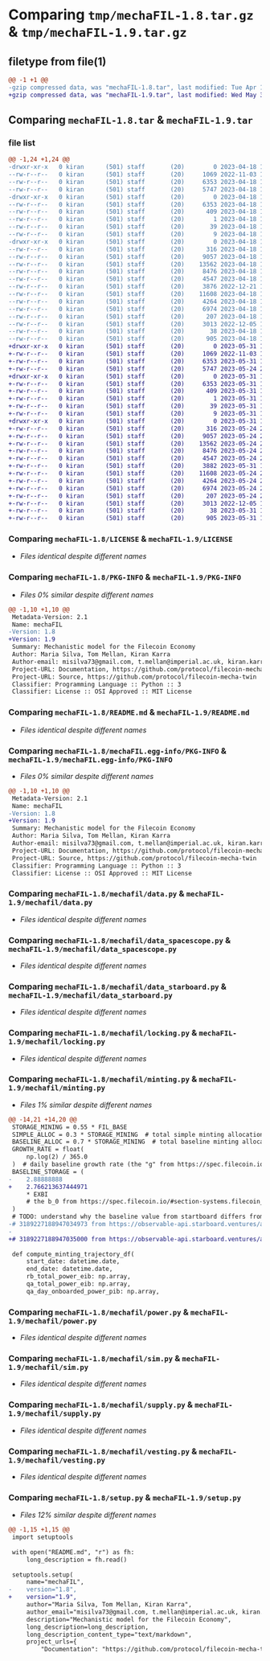 # Comparing `tmp/mechaFIL-1.8.tar.gz` & `tmp/mechaFIL-1.9.tar.gz`

## filetype from file(1)

```diff
@@ -1 +1 @@
-gzip compressed data, was "mechaFIL-1.8.tar", last modified: Tue Apr 18 13:38:50 2023, max compression
+gzip compressed data, was "mechaFIL-1.9.tar", last modified: Wed May 31 14:14:25 2023, max compression
```

## Comparing `mechaFIL-1.8.tar` & `mechaFIL-1.9.tar`

### file list

```diff
@@ -1,24 +1,24 @@
-drwxr-xr-x   0 kiran      (501) staff       (20)        0 2023-04-18 13:38:50.831648 mechaFIL-1.8/
--rw-r--r--   0 kiran      (501) staff       (20)     1069 2022-11-03 16:37:39.000000 mechaFIL-1.8/LICENSE
--rw-r--r--   0 kiran      (501) staff       (20)     6353 2023-04-18 13:38:50.831502 mechaFIL-1.8/PKG-INFO
--rw-r--r--   0 kiran      (501) staff       (20)     5747 2023-04-18 13:30:28.000000 mechaFIL-1.8/README.md
-drwxr-xr-x   0 kiran      (501) staff       (20)        0 2023-04-18 13:38:50.829161 mechaFIL-1.8/mechaFIL.egg-info/
--rw-r--r--   0 kiran      (501) staff       (20)     6353 2023-04-18 13:38:50.000000 mechaFIL-1.8/mechaFIL.egg-info/PKG-INFO
--rw-r--r--   0 kiran      (501) staff       (20)      409 2023-04-18 13:38:50.000000 mechaFIL-1.8/mechaFIL.egg-info/SOURCES.txt
--rw-r--r--   0 kiran      (501) staff       (20)        1 2023-04-18 13:38:50.000000 mechaFIL-1.8/mechaFIL.egg-info/dependency_links.txt
--rw-r--r--   0 kiran      (501) staff       (20)       39 2023-04-18 13:38:50.000000 mechaFIL-1.8/mechaFIL.egg-info/requires.txt
--rw-r--r--   0 kiran      (501) staff       (20)        9 2023-04-18 13:38:50.000000 mechaFIL-1.8/mechaFIL.egg-info/top_level.txt
-drwxr-xr-x   0 kiran      (501) staff       (20)        0 2023-04-18 13:38:50.831213 mechaFIL-1.8/mechafil/
--rw-r--r--   0 kiran      (501) staff       (20)      316 2023-04-18 13:30:28.000000 mechaFIL-1.8/mechafil/__init__.py
--rw-r--r--   0 kiran      (501) staff       (20)     9057 2023-04-18 13:30:31.000000 mechaFIL-1.8/mechafil/data.py
--rw-r--r--   0 kiran      (501) staff       (20)    13562 2023-04-18 13:30:31.000000 mechaFIL-1.8/mechafil/data_spacescope.py
--rw-r--r--   0 kiran      (501) staff       (20)     8476 2023-04-18 13:30:28.000000 mechaFIL-1.8/mechafil/data_starboard.py
--rw-r--r--   0 kiran      (501) staff       (20)     4547 2023-04-18 13:30:28.000000 mechaFIL-1.8/mechafil/locking.py
--rw-r--r--   0 kiran      (501) staff       (20)     3876 2022-12-21 17:17:26.000000 mechaFIL-1.8/mechafil/minting.py
--rw-r--r--   0 kiran      (501) staff       (20)    11608 2023-04-18 13:30:28.000000 mechaFIL-1.8/mechafil/power.py
--rw-r--r--   0 kiran      (501) staff       (20)     4264 2023-04-18 13:30:31.000000 mechaFIL-1.8/mechafil/sim.py
--rw-r--r--   0 kiran      (501) staff       (20)     6974 2023-04-18 13:30:31.000000 mechaFIL-1.8/mechafil/supply.py
--rw-r--r--   0 kiran      (501) staff       (20)      207 2023-04-18 13:30:28.000000 mechaFIL-1.8/mechafil/utils.py
--rw-r--r--   0 kiran      (501) staff       (20)     3013 2022-12-05 15:42:18.000000 mechaFIL-1.8/mechafil/vesting.py
--rw-r--r--   0 kiran      (501) staff       (20)       38 2023-04-18 13:38:50.831683 mechaFIL-1.8/setup.cfg
--rw-r--r--   0 kiran      (501) staff       (20)      905 2023-04-18 13:30:31.000000 mechaFIL-1.8/setup.py
+drwxr-xr-x   0 kiran      (501) staff       (20)        0 2023-05-31 14:14:25.798367 mechaFIL-1.9/
+-rw-r--r--   0 kiran      (501) staff       (20)     1069 2022-11-03 16:37:39.000000 mechaFIL-1.9/LICENSE
+-rw-r--r--   0 kiran      (501) staff       (20)     6353 2023-05-31 14:14:25.798207 mechaFIL-1.9/PKG-INFO
+-rw-r--r--   0 kiran      (501) staff       (20)     5747 2023-05-24 21:53:20.000000 mechaFIL-1.9/README.md
+drwxr-xr-x   0 kiran      (501) staff       (20)        0 2023-05-31 14:14:25.795487 mechaFIL-1.9/mechaFIL.egg-info/
+-rw-r--r--   0 kiran      (501) staff       (20)     6353 2023-05-31 14:14:25.000000 mechaFIL-1.9/mechaFIL.egg-info/PKG-INFO
+-rw-r--r--   0 kiran      (501) staff       (20)      409 2023-05-31 14:14:25.000000 mechaFIL-1.9/mechaFIL.egg-info/SOURCES.txt
+-rw-r--r--   0 kiran      (501) staff       (20)        1 2023-05-31 14:14:25.000000 mechaFIL-1.9/mechaFIL.egg-info/dependency_links.txt
+-rw-r--r--   0 kiran      (501) staff       (20)       39 2023-05-31 14:14:25.000000 mechaFIL-1.9/mechaFIL.egg-info/requires.txt
+-rw-r--r--   0 kiran      (501) staff       (20)        9 2023-05-31 14:14:25.000000 mechaFIL-1.9/mechaFIL.egg-info/top_level.txt
+drwxr-xr-x   0 kiran      (501) staff       (20)        0 2023-05-31 14:14:25.797886 mechaFIL-1.9/mechafil/
+-rw-r--r--   0 kiran      (501) staff       (20)      316 2023-05-24 21:53:20.000000 mechaFIL-1.9/mechafil/__init__.py
+-rw-r--r--   0 kiran      (501) staff       (20)     9057 2023-05-24 21:53:20.000000 mechaFIL-1.9/mechafil/data.py
+-rw-r--r--   0 kiran      (501) staff       (20)    13562 2023-05-24 21:53:20.000000 mechaFIL-1.9/mechafil/data_spacescope.py
+-rw-r--r--   0 kiran      (501) staff       (20)     8476 2023-05-24 21:53:20.000000 mechaFIL-1.9/mechafil/data_starboard.py
+-rw-r--r--   0 kiran      (501) staff       (20)     4547 2023-05-24 21:53:20.000000 mechaFIL-1.9/mechafil/locking.py
+-rw-r--r--   0 kiran      (501) staff       (20)     3882 2023-05-31 14:13:44.000000 mechaFIL-1.9/mechafil/minting.py
+-rw-r--r--   0 kiran      (501) staff       (20)    11608 2023-05-24 21:53:20.000000 mechaFIL-1.9/mechafil/power.py
+-rw-r--r--   0 kiran      (501) staff       (20)     4264 2023-05-24 21:53:20.000000 mechaFIL-1.9/mechafil/sim.py
+-rw-r--r--   0 kiran      (501) staff       (20)     6974 2023-05-24 21:53:20.000000 mechaFIL-1.9/mechafil/supply.py
+-rw-r--r--   0 kiran      (501) staff       (20)      207 2023-05-24 21:53:20.000000 mechaFIL-1.9/mechafil/utils.py
+-rw-r--r--   0 kiran      (501) staff       (20)     3013 2022-12-05 15:42:18.000000 mechaFIL-1.9/mechafil/vesting.py
+-rw-r--r--   0 kiran      (501) staff       (20)       38 2023-05-31 14:14:25.798407 mechaFIL-1.9/setup.cfg
+-rw-r--r--   0 kiran      (501) staff       (20)      905 2023-05-31 14:13:44.000000 mechaFIL-1.9/setup.py
```

### Comparing `mechaFIL-1.8/LICENSE` & `mechaFIL-1.9/LICENSE`

 * *Files identical despite different names*

### Comparing `mechaFIL-1.8/PKG-INFO` & `mechaFIL-1.9/PKG-INFO`

 * *Files 0% similar despite different names*

```diff
@@ -1,10 +1,10 @@
 Metadata-Version: 2.1
 Name: mechaFIL
-Version: 1.8
+Version: 1.9
 Summary: Mechanistic model for the Filecoin Economy
 Author: Maria Silva, Tom Mellan, Kiran Karra
 Author-email: misilva73@gmail.com, t.mellan@imperial.ac.uk, kiran.karra@gmail.com
 Project-URL: Documentation, https://github.com/protocol/filecoin-mecha-twin
 Project-URL: Source, https://github.com/protocol/filecoin-mecha-twin
 Classifier: Programming Language :: Python :: 3
 Classifier: License :: OSI Approved :: MIT License
```

### Comparing `mechaFIL-1.8/README.md` & `mechaFIL-1.9/README.md`

 * *Files identical despite different names*

### Comparing `mechaFIL-1.8/mechaFIL.egg-info/PKG-INFO` & `mechaFIL-1.9/mechaFIL.egg-info/PKG-INFO`

 * *Files 0% similar despite different names*

```diff
@@ -1,10 +1,10 @@
 Metadata-Version: 2.1
 Name: mechaFIL
-Version: 1.8
+Version: 1.9
 Summary: Mechanistic model for the Filecoin Economy
 Author: Maria Silva, Tom Mellan, Kiran Karra
 Author-email: misilva73@gmail.com, t.mellan@imperial.ac.uk, kiran.karra@gmail.com
 Project-URL: Documentation, https://github.com/protocol/filecoin-mecha-twin
 Project-URL: Source, https://github.com/protocol/filecoin-mecha-twin
 Classifier: Programming Language :: Python :: 3
 Classifier: License :: OSI Approved :: MIT License
```

### Comparing `mechaFIL-1.8/mechafil/data.py` & `mechaFIL-1.9/mechafil/data.py`

 * *Files identical despite different names*

### Comparing `mechaFIL-1.8/mechafil/data_spacescope.py` & `mechaFIL-1.9/mechafil/data_spacescope.py`

 * *Files identical despite different names*

### Comparing `mechaFIL-1.8/mechafil/data_starboard.py` & `mechaFIL-1.9/mechafil/data_starboard.py`

 * *Files identical despite different names*

### Comparing `mechaFIL-1.8/mechafil/locking.py` & `mechaFIL-1.9/mechafil/locking.py`

 * *Files identical despite different names*

### Comparing `mechaFIL-1.8/mechafil/minting.py` & `mechaFIL-1.9/mechafil/minting.py`

 * *Files 1% similar despite different names*

```diff
@@ -14,21 +14,20 @@
 STORAGE_MINING = 0.55 * FIL_BASE
 SIMPLE_ALLOC = 0.3 * STORAGE_MINING  # total simple minting allocation
 BASELINE_ALLOC = 0.7 * STORAGE_MINING  # total baseline minting allocation
 GROWTH_RATE = float(
     np.log(2) / 365.0
 )  # daily baseline growth rate (the "g" from https://spec.filecoin.io/#section-systems.filecoin_token)
 BASELINE_STORAGE = (
-    2.88888888
+    2.766213637444971
     * EXBI
     # the b_0 from https://spec.filecoin.io/#section-systems.filecoin_token
 )
 # TODO: understand why the baseline value from startboard differs from the spec!
-# 3189227188947034973 from https://observable-api.starboard.ventures/api/v1/observable/network-storage-capacity/new_baseline_power
-
+# 3189227188947035000 from https://observable-api.starboard.ventures/api/v1/observable/network-storage-capacity/new_baseline_power
 
 def compute_minting_trajectory_df(
     start_date: datetime.date,
     end_date: datetime.date,
     rb_total_power_eib: np.array,
     qa_total_power_eib: np.array,
     qa_day_onboarded_power_pib: np.array,
```

### Comparing `mechaFIL-1.8/mechafil/power.py` & `mechaFIL-1.9/mechafil/power.py`

 * *Files identical despite different names*

### Comparing `mechaFIL-1.8/mechafil/sim.py` & `mechaFIL-1.9/mechafil/sim.py`

 * *Files identical despite different names*

### Comparing `mechaFIL-1.8/mechafil/supply.py` & `mechaFIL-1.9/mechafil/supply.py`

 * *Files identical despite different names*

### Comparing `mechaFIL-1.8/mechafil/vesting.py` & `mechaFIL-1.9/mechafil/vesting.py`

 * *Files identical despite different names*

### Comparing `mechaFIL-1.8/setup.py` & `mechaFIL-1.9/setup.py`

 * *Files 12% similar despite different names*

```diff
@@ -1,15 +1,15 @@
 import setuptools
 
 with open("README.md", "r") as fh:
     long_description = fh.read()
 
 setuptools.setup(
     name="mechaFIL",
-    version="1.8",
+    version="1.9",
     author="Maria Silva, Tom Mellan, Kiran Karra",
     author_email="misilva73@gmail.com, t.mellan@imperial.ac.uk, kiran.karra@gmail.com",
     description="Mechanistic model for the Filecoin Economy",
     long_description=long_description,
     long_description_content_type="text/markdown",
     project_urls={
         "Documentation": "https://github.com/protocol/filecoin-mecha-twin",
```

